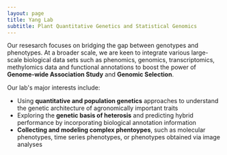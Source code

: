 ```yaml
---
layout: page
title: Yang Lab
subtitle: Plant Quantitative Genetics and Statistical Genomics
---
```


Our resesarch focuses on bridging the gap between genotypes and phenotypes. At a broader scale, we are keen to integrate various large-scale biological data sets such as phenomics, genomics, transcriptomics, methylomics data and functional annotations to boost the power of **Genome-wide Association Study** and **Genomic Selection**.

Our lab's major interests include:  
 - Using **quantitative and population genetics** approaches to understand the genetic architecture of  agronomically important traits  
 - Exploring the **genetic basis of heterosis** and predicting hybrid performance by incorporating biological annotation information  
 - **Collecting and modeling complex phentoypes**, such as molecular phenotypes, time series phenotypes, or phenotypes obtained via image analyses  

